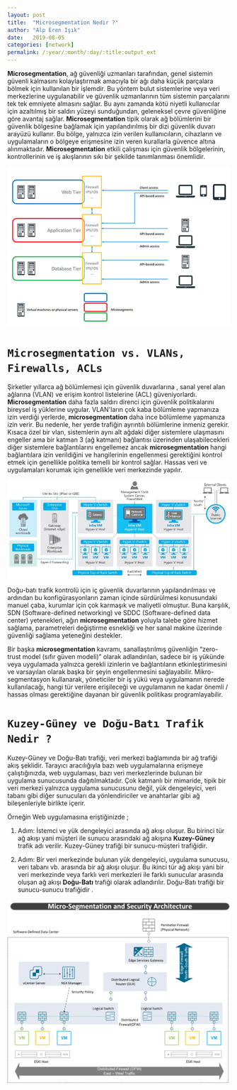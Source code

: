 ```yaml
---
layout: post
title:  "Microsegmentation Nedir ?"
author: "Alp Eren Işık"
date:   2019-08-05
categories: [network]
permalink: /:year/:month/:day/:title:output_ext
---
```


**Microsegmentation**, ağ güvenliği uzmanları tarafından, genel sistemin güvenli kalmasını kolaylaştırmak amacıyla bir ağı daha küçük parçalara bölmek için kullanılan bir işlemdir. Bu yöntem bulut sistemlerine veya veri merkezlerine uygulanabilir ve güvenlik uzmanlarının tüm sistemin parçalarını tek tek emniyete almasını sağlar. Bu aynı zamanda kötü niyetli kullanıcılar için azaltılmış bir saldırı yüzeyi sunduğundan, geleneksel çevre güvenliğine göre avantaj sağlar. **Microsegmentation** tipik olarak ağ bölümlerini bir güvenlik bölgesine bağlamak için yapılandırılmış bir dizi güvenlik duvarı arayüzü kullanır. Bu bölge, yalnızca izin verilen kullanıcıların, cihazların ve uygulamaların o bölgeye erişmesine izin veren kurallarla güvence altına alınmaktadır. **Microsegmentation** etkili çalışması için güvenlik bölgelerinin, kontrollerinin ve iş akışlarının sıkı bir şekilde tanımlanması önemlidir.

![schema](/static/img/posts/microsegmentation/microsegmentation.png)

# `Microsegmentation vs. VLANs, Firewalls, ACLs`

 Şirketler yıllarca ağ bölümlemesi için güvenlik duvarlarına , sanal yerel alan ağlarına (VLAN) ve erişim kontrol listelerine (ACL) güveniyorlardı. **Microsegmentation** daha fazla saldırı direnci için güvenlik politikalarını bireysel iş yüklerine uygular. VLAN'ların çok kaba bölümleme yapmanıza izin verdiği yerlerde, **microsegmentation**  daha ince bölümleme yapmanıza izin verir. Bu nedenle, her yerde trafiğin ayrıntılı bölümlerine inmeniz gerekir. Kısaca özel bir vlan, sistemlerin aynı alt ağdaki diğer sistemlere ulaşmasını engeller ama bir katman 3 (ağ katmanı) bağlantısı üzerinden ulaşabilecekleri diğer sistemlere bağlantılarını engellemez ancak **microsegmentation** hangi bağlantılara izin verildiğini ve hangilerinin engellenmesi gerektiğini kontrol etmek için genellikle politika temelli bir kontrol sağlar. Hassas veri ve uygulamaları korumak için genellikle veri merkezinde yapılır.

 ![schema](/static/img/posts/microsegmentation/microsegmentation-azure.jpg)

Doğu-batı trafik kontrolü için iç güvenlik duvarlarının yapılandırılması ve ardından bu konfigürasyonların zaman içinde sürdürülmesi konusundaki manuel çaba, kurumlar için çok karmaşık ve maliyetli olmuştur. Buna karşılık, SDN (Software-defined networking) ve SDDC (Software-defined data center) yetenekleri, ağın **microsegmentation** yoluyla talebe göre hizmet sağlama, parametreleri değiştirme esnekliği ve her sanal makine üzerinde güvenliği sağlama yeteneğini destekler.

Bir başka **microsegmentation** kavramı, sanallaştırılmış güvenliğin “zero-trust model (sıfır güven modeli)” olarak adlandırılan, sadece bir iş yükünde veya uygulamada yalnızca gerekli izinlerin ve bağlantıların etkinleştirimesini ve varsayılan olarak başka bir şeyin engellenmesini sağlayabilir. Mikro-segmentasyon kullanarak, yöneticiler bir iş yükü veya uygulamanın nerede kullanılacağı, hangi tür verilere erişileceği ve uygulamanın ne kadar önemli / hassas olması gerektiğine dayanan bir güvenlik politikası programlayabilir.

# `Kuzey-Güney ve Doğu-Batı Trafik Nedir ?`

Kuzey-Güney ve Doğu-Batı trafiği, veri merkezi bağlamında bir ağ trafiği akış şeklidir. Tarayıcı aracılığıyla bazı web uygulamalarına erişmeye çalıştığınızda, web uygulaması, bazı veri merkezlerinde bulunan bir uygulama sunucusunda dağıtılmaktadır. Çok katmanlı bir mimaride, tipik bir veri merkezi yalnızca uygulama sunucusunu değil, yük dengeleyici, veri tabanı gibi diğer sunucuları da yönlendiriciler ve anahtarlar gibi ağ bileşenleriyle birlikte içerir.

Örneğin Web uygulamasına eriştiğinizde ;

1. Adım: İstemci ve  yük dengeleyici arasında ağ akışı oluşur. Bu birinci tür ağ akışı yani müşteri ile sunucu arasındaki ağ akışına **Kuzey-Güney** trafik adı verilir. Kuzey-Güney trafiği bir sunucu-müşteri trafiğidir.

2. Adım: Bir veri merkezinde bulunan yük dengeleyici, uygulama sunucusu, veri tabanı vb. arasında bir ağ akışı oluşur. Bu ikinci tür ağ akışı yani bir veri merkezinde veya farklı veri merkezleri ile farklı sunucular arasında oluşan ağ akışı **Doğu-Batı** trafiği olarak adlandırılır. Doğu-Batı trafiği bir sunucu-sunucu trafiğidir .

![schema](/static/img/posts/microsegmentation/microsegmentation-architecture.jpg)
